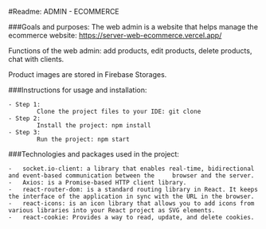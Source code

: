 #Readme:
ADMIN - ECOMMERCE

###Goals and purposes:
The web admin is a website that helps manage the ecommerce website:
https://server-web-ecommerce.vercel.app/

Functions of the web admin: add products, edit products, delete products, chat with clients.

Product images are stored in Firebase Storages.

###Instructions for usage and installation:

    - Step 1:
            Clone the project files to your IDE: git clone
    - Step 2:
            Install the project: npm install
    - Step 3:
            Run the project: npm start

###Technologies and packages used in the project:

    -   socket.io-client: a library that enables real-time, bidirectional and event-based communication between the     browser and the server.
    -	Axios: is a Promise-based HTTP client library.
    -	react-router-dom: is a standard routing library in React. It keeps the interface of the application in sync with the URL in the browser.
    -	react-icons: is an icon library that allows you to add icons from various libraries into your React project as SVG elements.
    -	react-cookie: Provides a way to read, update, and delete cookies.